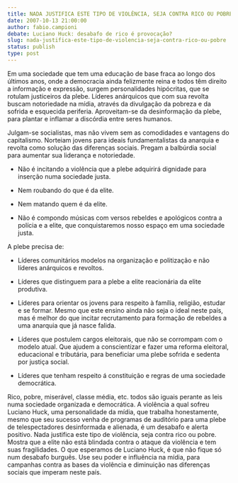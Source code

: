 ```yaml
---
title: NADA JUSTIFICA ESTE TIPO DE VIOLÊNCIA, SEJA CONTRA RICO OU POBRE.
date: 2007-10-13 21:00:00
author: fabio.campioni
debate: Luciano Huck: desabafo de rico é provocação?
slug: nada-justifica-este-tipo-de-violencia-seja-contra-rico-ou-pobre
status: publish 
type: post
---
```


Em uma sociedade que tem uma educação de base fraca ao longo dos últimos anos, onde a democracia ainda felizmente reina e todos têm direito a informação e expressão, surgem personalidades hipócritas, que se rotulam justiceiros da plebe. Líderes anárquicos que com sua revolta buscam notoriedade na mídia, através da divulgação da pobreza e da sofrida e esquecida periferia. Aproveitam-se da desinformação da plebe, para plantar e inflamar a discórdia entre seres humanos.   

Julgam-se socialistas, mas não vivem sem as comodidades e vantagens do capitalismo. Norteiam jovens para ideais fundamentalistas da anarquia e revolta como solução das diferenças sociais. Pregam a balbúrdia social para aumentar sua liderança e notoriedade.   

- Não é incitando a violência que a plebe adquirirá dignidade para inserção numa sociedade justa.  

- Nem roubando do que é da elite.  

- Nem matando quem é da elite.   

- Não é compondo músicas com versos rebeldes e apológicos contra a polícia e a elite, que conquistaremos nosso espaço em uma sociedade justa.   

A plebe precisa de:   

- Líderes comunitários modelos na organização e politização e não líderes anárquicos e revoltos.   

- Líderes que distinguem para a plebe a elite reacionária da elite produtiva.   

- Líderes para orientar os jovens para respeito à família, religião, estudar e se formar. Mesmo que este ensino ainda não seja o ideal neste país, mas é melhor do que incitar recrutamento para formação de rebeldes a uma anarquia que já nasce falida.   

- Líderes que postulem cargos eleitorais, que não se corrompam com o modelo atual. Que ajudem a conscientizar e fazer uma reforma eleitoral, educacional e tributária, para beneficiar uma plebe sofrida e sedenta por justiça social.   

- Líderes que tenham respeito á constituição e regras de uma sociedade democrática.   

Rico, pobre, miserável, classe média, etc. todos são iguais perante as leis numa sociedade organizada e democrática. A violência a qual sofreu Luciano Huck, uma personalidade da mídia, que trabalha honestamente, mesmo que seu sucesso venha de programas de auditório para uma plebe de telespectadores desinformada e alienada, é um desabafo e alerta positivo. Nada justifica este tipo de violência, seja contra rico ou pobre. Mostra que a elite não está blindada contra o ataque da violência e tem suas fragilidades. O que esperamos de Luciano Huck, é que não fique só num desabafo burguês. Use seu poder e influência na mídia, para campanhas contra as bases da violência e diminuição nas diferenças sociais que imperam neste país.
